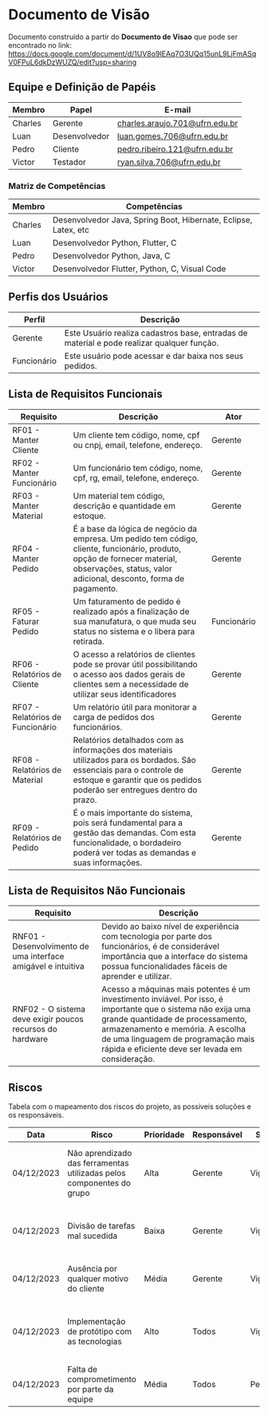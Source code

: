 ﻿# Documento de Visão

Documento construído a partir do **Documento de Visao** que pode ser encontrado no link: https://docs.google.com/document/d/1UV8o9IEAq7O3UQq15unL9LjFmASqV0FPuL6dkDzWUZQ/edit?usp=sharing

## Equipe e Definição de Papéis


Membro     |     Papel   |   E-mail   |
---------  | ----------- | ---------- |
Charles    | Gerente     | charles.araujo.701@ufrn.edu.br |
Luan       | Desenvolvedor| luan.gomes.706@ufrn.edu.br |
Pedro      | Cliente      | pedro.ribeiro.121@ufrn.edu.br |
Victor     | Testador     | ryan.silva.706@ufrn.edu.br |


### Matriz de Competências

Membro     | Competências |
---------  | ----------- |
Charles |Desenvolvedor Java, Spring Boot, Hibernate, Eclipse, Latex, etc |
Luan | Desenvolvedor Python, Flutter, C |
Pedro | Desenvolvedor Python, Java, C |
Victor | Desenvolvedor Flutter, Python, C, Visual Code |

## Perfis dos Usuários

Perfil                                 | Descrição   |
---------                              | ----------- |
Gerente                                | Este Usuário realiza cadastros base, entradas de material e pode realizar qualquer função.
Funcionário                            | Este usuário pode acessar e dar baixa nos seus pedidos.

## Lista de Requisitos Funcionais

Requisito                                 | Descrição   | Ator |
---------                                 | ----------- | ---------- |
RF01 - Manter Cliente | Um cliente tem código, nome, cpf ou cnpj, email, telefone, endereço. | Gerente |
RF02 - Manter Funcionário | Um funcionário tem código, nome, cpf, rg, email, telefone, endereço. | Gerente |
RF03 - Manter Material | Um material tem código, descrição e quantidade em estoque. | Gerente |
RF04 - Manter Pedido | É a base da lógica de negócio da empresa. Um pedido tem código, cliente, funcionário, produto, opção de fornecer material, observações, status, valor adicional, desconto, forma de pagamento. | Gerente |
RF05 - Faturar Pedido | Um faturamento de pedido é realizado após a finalização de sua manufatura, o que muda seu status no sistema e o libera para retirada. | Funcionário |
RF06 - Relatórios de Cliente | O acesso a relatórios de clientes pode se provar útil possibilitando o acesso aos dados gerais de clientes sem a necessidade de utilizar seus identificadores | Gerente |
RF07 - Relatórios de Funcionário | Um relatório útil para monitorar a carga de pedidos dos funcionários. | Gerente |
RF08 - Relatórios de Material | Relatórios detalhados com as informações dos materiais utilizados para os bordados. São essenciais para o controle de estoque e garantir que os pedidos poderão ser entregues dentro do prazo. | Gerente |
RF09 - Relatórios de Pedido | É o mais importante do sistema, pois será fundamental para a gestão das demandas. Com esta funcionalidade, o bordadeiro poderá ver todas as demandas e suas informações. | Gerente |

## Lista de Requisitos Não Funcionais

Requisito                                 | Descrição   |
---------                                 | ----------- |
RNF01 - Desenvolvimento de uma interface amigável e intuitiva | Devido ao baixo nível de experiência com tecnologia por parte dos funcionários, é de considerável importância que a interface do sistema possua funcionalidades fáceis de aprender e utilizar. |
RNF02 - O sistema deve exigir poucos recursos do hardware | Acesso a máquinas mais potentes é um investimento inviável. Por isso, é importante que o sistema não exija uma grande quantidade de processamento, armazenamento e memória. A escolha de uma linguagem de programação mais rápida e eficiente deve ser levada em consideração. |

## Riscos

Tabela com o mapeamento dos riscos do projeto, as possíveis soluções e os responsáveis.

Data | Risco | Prioridade | Responsável | Status | Providência/Solução |
------ | ------ | ------ | ------ | ------ | ------ |
04/12/2023 | Não aprendizado das ferramentas utilizadas pelos componentes do grupo | Alta | Gerente | Vigente | Reforçar estudos sobre as ferramentas e aulas com a integrante que conhece a ferramenta |
04/12/2023 | Divisão de tarefas mal sucedida | Baixa | Gerente | Vigente | Acompanhar de perto o desenvolvimento de cada membro da equipe |
| 04/12/2023 | Ausência por qualquer motivo do cliente | Média | Gerente | Vigente | Planejar o cronograma tendo em base a agenda do cliente |
| 04/12/2023 | Implementação de protótipo com as tecnologias | Alto | Todos | Vigente | Encontrar tutorial com a maioria da tecnologia e implementar um caso base do sistema. |
| 04/12/2023 | Falta de comprometimento por parte da equipe | Média | Todos | Pendente | Realocação e simplificação de tarefas |

